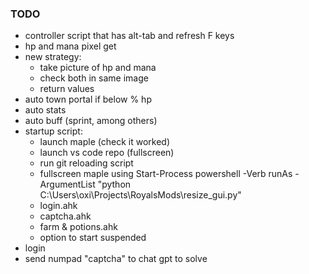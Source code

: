 ### TODO

- controller script that has alt-tab and refresh F keys
- hp and mana pixel get
- new strategy:
  - take picture of hp and mana
  - check both in same image
  - return values
- auto town portal if below % hp
- auto stats
- auto buff (sprint, among others)
- startup script:
    - launch maple (check it worked)
    - launch vs code repo (fullscreen)
    - run git reloading script
    - fullscreen maple using Start-Process powershell -Verb runAs -ArgumentList "python C:\Users\oxi\Projects\RoyalsMods\resize_gui.py"
    - login.ahk
    - captcha.ahk
    - farm & potions.ahk
    - option to start suspended
- login
- send numpad "captcha" to chat gpt to solve